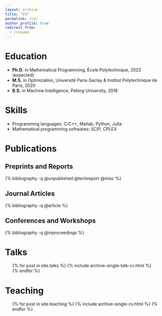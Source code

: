 ```yaml
---
layout: archive
title: "CV"
permalink: /cv/
author_profile: true
redirect_from:
  - /resume
---
```




Education
======
* **Ph.D.** in Mathematical Programming, École Polytechnique, 2023 (expected)
* **M.S.** in Optimization,  Université Paris-Saclay & Institut Polytechnique de Paris, 2020
* **B.S.** in Machine Intelligence, Peking University, 2018
  
Skills
======
* Programming languages: C/C++, Matlab, Python, Julia
* Mathematical programming softwares: SCIP, CPLEX

Publications
======

## Preprints and Reports

{% bibliography -q @unpublished @techreport @misc %}

## Journal Articles

{% bibliography -q @article %}

## Conferences and Workshops

{% bibliography -q @inproceedings %}
  
Talks
======
  <ul>{% for post in site.talks %}
    {% include archive-single-talk-cv.html %}
  {% endfor %}</ul>
  
Teaching
======
  <ul>{% for post in site.teaching %}
    {% include archive-single-cv.html %}
  {% endfor %}</ul>
  
